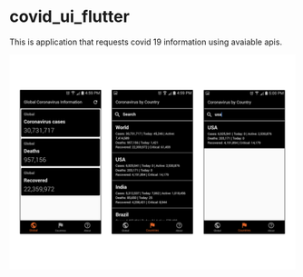 # covid_ui_flutter

This is application that requests covid 19 information using avaiable apis.

![Screenshots](https://github.com/atitmanandhar/covid-ui-flutter/blob/master/screenshots/screenshot.png)

